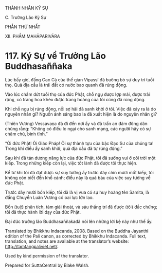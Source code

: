 THÁNH NHÂN KÝ SỰ

C. Trưởng Lão Ký Sự

PHẦN THỨ NHẤT

XII. PHẨM MAHĀPARIVĀRA

# 117\. Ký Sự về Trưởng Lão Buddhasaññaka

Lúc bấy giờ, đấng Cao Cả của thế gian Vipassī đã buông bỏ sự duy trì tuổi thọ. Quả địa cầu là trái đất có nước bao quanh đã rúng động.

Vào lúc chấm dứt tuổi thọ của đức Phật, chỗ ngụ được lợp mái, được trải rộng, có tràng hoa khéo được trang hoàng của tôi cũng đã rúng động.

Khi chỗ ngụ bị rúng động, nỗi sợ hãi đã sanh khởi ở tôi. Việc đã xảy ra là do nguyên nhân gì? Nguồn ánh sáng bao la đã xuất hiện là do nguyên nhân gì?

(Thiên Vương) Vessavaṇa đã đi đến nơi ấy và đã trấn an đám đông dân chúng rằng: “Không có điều lo ngại cho sanh mạng, các người hãy có sự chăm chú, bình tĩnh.”

“Ôi đức Phật! Ôi Giáo Pháp! Ôi sự thành tựu của bậc Đạo Sư của chúng ta! Trong khi điều ấy sanh khởi, quả địa cầu đã tự rúng động.”

Sau khi đã tán dương năng lực của đức Phật, tôi đã sướng vui ở cõi trời một kiếp. Trong những kiếp còn lại, việc tốt lành đã được tôi thực hiện.

Kể từ khi tôi đã đạt được sự suy tưởng ấy trước đây chín mươi mốt kiếp, tôi không còn biết đến khổ cảnh; điều này là quả báu của việc suy tưởng về đức Phật.

Trước đây mười bốn kiếp, tôi đã là vị vua có sự huy hoàng tên Samita, là đấng Chuyển Luân Vương có oai lực lớn lao.

Bốn (tuệ) phân tích, tám giải thoát, và sáu thắng trí đã được (tôi) đắc chứng; tôi đã thực hành lời dạy của đức Phật.

Đại đức trưởng lão Buddhasaññakađã nói lên những lời kệ này như thế ấy.

Translated by Bhikkhu Indacanda, 2008. Based on the Buddha Jayanthi edition of the Pali canon, as corrected by Bhikkhu Indacanda. Full text, translation, and notes are available at the translator’s website: http://tamtangpaliviet.net/.

Used by kind permission of the translator.

Prepared for SuttaCentral by Blake Walsh.